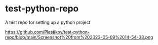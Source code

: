 # test-python-repo
A test repo for setting up a python project

https://github.com/Plastikov/test-python-repo/blob/main/Screenshot%20from%202023-05-09%2014-54-38.png
